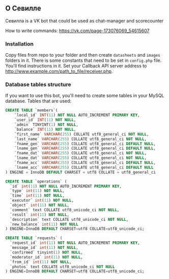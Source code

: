 ## О Севилле
Севилла is a VK bot that could be used as chat-manager and scorecounter

How to write commands: https://vk.com/page-173076069_54615607

### Installation
Copy files from repo to your folder and then create `datasheets` and `images` folders in it. There is some constants that need to be set in `config.php` file.
You'll find instructions in it. 
Set your Callback API server address to http://www.example.com/path_to_file/receiver.php.

### Database tables structure
If you want to use this bot, you'll need to create some tables in your MySQL database. Tables that are used:

```sql
CREATE TABLE `members`(
    `local_id` INT(11) NOT NULL AUTO_INCREMENT PRIMARY KEY,
    `user_id` INT(11) NOT NULL,
    `admin` TINYINT(1) NOT NULL,
    `balance` INT(11) NOT NULL,
    `first_name` VARCHAR(255) COLLATE utf8_general_ci NOT NULL,
    `last_name` VARCHAR(255) COLLATE utf8_general_ci NOT NULL,
    `fname_gen` VARCHAR(255) COLLATE utf8_general_ci DEFAULT NULL,
    `lname_gen` VARCHAR(255) COLLATE utf8_general_ci DEFAULT NULL,
    `fname_dat` VARCHAR(255) COLLATE utf8_general_ci NOT NULL,
    `lname_dat` VARCHAR(255) COLLATE utf8_general_ci NOT NULL,
    `fname_acc` VARCHAR(255) COLLATE utf8_general_ci DEFAULT NULL,
    `lname_acc` VARCHAR(255) COLLATE utf8_general_ci DEFAULT NULL
) ENGINE = InnoDB DEFAULT CHARSET = utf8 COLLATE = utf8_general_ci
```
```sql
CREATE TABLE `operations` (
  `id` int(11) NOT NULL AUTO_INCREMENT PRIMARY KEY,
  `type` int(11) NOT NULL,
  `time` int(11) NOT NULL,
  `executor` int(11) NOT NULL,
  `object` int(11) NOT NULL,
  `comment` text COLLATE utf8_unicode_ci NOT NULL,
  `result` int(11) NOT NULL,
  `description` text COLLATE utf8_unicode_ci NOT NULL,
  `new_balance` int(11) NOT NULL
) ENGINE=InnoDB DEFAULT CHARSET=utf8 COLLATE=utf8_unicode_ci;
```
```sql
CREATE TABLE `requests` (
  `request_id` int(11) NOT NULL AUTO_INCREMENT PRIMARY KEY,
  `message_id` int(11) NOT NULL,
  `confirmed` tinyint(1) NOT NULL,
  `moderator_id` int(11) NOT NULL,
  `from_id` int(11) NOT NULL,
  `photos` text COLLATE utf8_unicode_ci NOT NULL
) ENGINE=InnoDB DEFAULT CHARSET=utf8 COLLATE=utf8_unicode_ci;
```

